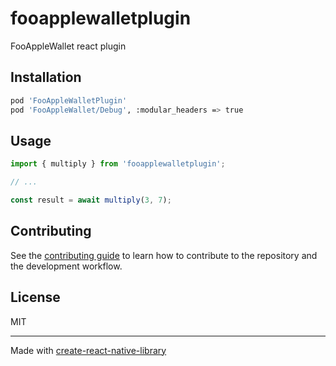 # fooapplewalletplugin

FooAppleWallet react plugin

## Installation

```sh
pod 'FooAppleWalletPlugin'
pod 'FooAppleWallet/Debug', :modular_headers => true
```

## Usage

```js
import { multiply } from 'fooapplewalletplugin';

// ...

const result = await multiply(3, 7);
```

## Contributing

See the [contributing guide](CONTRIBUTING.md) to learn how to contribute to the repository and the development workflow.

## License

MIT

---

Made with [create-react-native-library](https://github.com/callstack/react-native-builder-bob)
